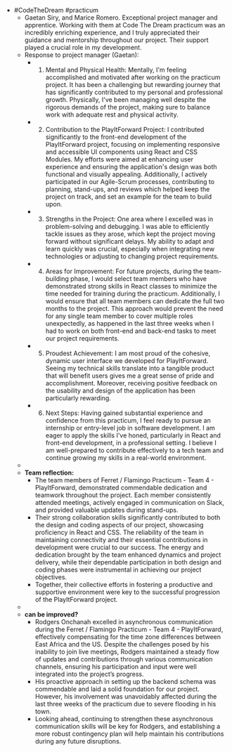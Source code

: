 - #CodeTheDream #practicum
	- Gaetan Siry, and Marice Romero. Exceptional project manager and apprentice.
	  Working with them at Code The Dream practicum was an incredibly enriching experience, and I truly appreciated their guidance and mentorship throughout our project. Their support played a crucial role in my development.
	- Response to project manager (Gaetan):
		- 1. Mental and Physical Health:
		   Mentally, I'm feeling accomplished and motivated after working on the practicum project. It has been a challenging but rewarding journey that has significantly contributed to my personal and professional growth. Physically, I've been managing well despite the rigorous demands of the project, making sure to balance work with adequate rest and physical activity.
		- 2. Contribution to the PlayItForward Project:
		   I contributed significantly to the front-end development of the PlayItForward project, focusing on implementing responsive and accessible UI components using React and CSS Modules. My efforts were aimed at enhancing user experience and ensuring the application's design was both functional and visually appealing. Additionally, I actively participated in our Agile-Scrum processes, contributing to planning, stand-ups, and reviews which helped keep the project on track, and set an example for the team to build upon.
		- 3. Strengths in the Project:
		   One area where I excelled was in problem-solving and debugging. I was able to efficiently tackle issues as they arose, which kept the project moving forward without significant delays. My ability to adapt and learn quickly was crucial, especially when integrating new technologies or adjusting to changing project requirements.
		- 4. Areas for Improvement:
		   For future projects, during the team-building phase, I would select team members who have demonstrated strong skills in React classes to minimize the time needed for training during the practicum. Additionally, I would ensure that all team members can dedicate the full two months to the project. This approach would prevent the need for any single team member to cover multiple roles unexpectedly, as happened in the last three weeks when I had to work on both front-end and back-end tasks to meet our project requirements.
		- 5. Proudest Achievement:
		   I am most proud of the cohesive, dynamic user interface we developed for PlayItForward. Seeing my technical skills translate into a tangible product that will benefit users gives me a great sense of pride and accomplishment. Moreover, receiving positive feedback on the usability and design of the application has been particularly rewarding.
		- 6. Next Steps:
		   Having gained substantial experience and confidence from this practicum, I feel ready to pursue an internship or entry-level job in software development. I am eager to apply the skills I've honed, particularly in React and front-end development, in a professional setting. I believe I am well-prepared to contribute effectively to a tech team and continue growing my skills in a real-world environment.
	-
	- **Team reflection:**
		- The team members of Ferret / Flamingo Practicum - Team 4 - PlayItForward, demonstrated commendable dedication and teamwork throughout the project. Each member consistently attended meetings, actively engaged in communication on Slack, and provided valuable updates during stand-ups.
		- Their strong collaboration skills significantly contributed to both the design and coding aspects of our project, showcasing proficiency in React and CSS. The reliability of the team in maintaining connectivity and their essential contributions in development were crucial to our success. The energy and dedication brought by the team enhanced dynamics and project delivery, while their dependable participation in both design and coding phases were instrumental in achieving our project objectives.
		- Together, their collective efforts in fostering a productive and supportive environment were key to the successful progression of the PlayItForward project.
	-
	- **can be improved?**
		- Rodgers Onchanah excelled in asynchronous communication during the Ferret / Flamingo Practicum - Team 4 - PlayItForward, effectively compensating for the time zone differences between East Africa and the US. Despite the challenges posed by his inability to join live meetings, Rodgers maintained a steady flow of updates and contributions through various communication channels, ensuring his participation and input were well integrated into the project’s progress.
		- His proactive approach in setting up the backend schema was commendable and laid a solid foundation for our project. However, his involvement was unavoidably affected during the last three weeks of the practicum due to severe flooding in his town.
		- Looking ahead, continuing to strengthen these asynchronous communication skills will be key for Rodgers, and establishing a more robust contingency plan will help maintain his contributions during any future disruptions.